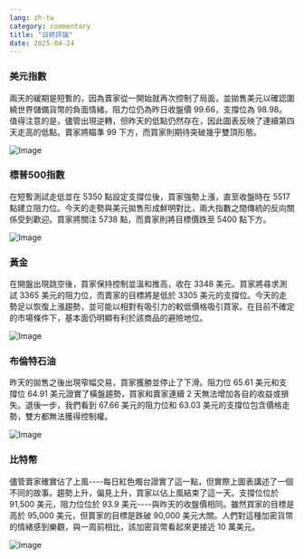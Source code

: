 ```yaml
---
lang: zh-tw
category: commentary
title: "日終評論"
date: 2025-04-24
---
```


### 美元指數

兩天的緩期是短暫的，因為賣家從一開始就再次控制了局面，並拋售美元以確認圍繞世界儲備貨幣的負面情緒。阻力位仍為昨日收盤價 99.66，支撐位為 98.98。值得注意的是，儘管出現逆轉，但昨天的低點仍然存在，因此圖表反映了連續第四天走高的低點。賣家將瞄準 99 下方，而買家則期待突破幾乎雙頂形態。 

![Image](https://markleighedu.github.io/img/Apr-2025/24-Apr-2025/usdindex.jpg)

### 標普500指數

在短暫測試走低並在 5350 點設定支撐位後，買家強勢上漲，直至收盤時在 5517 點建立阻力位。今天的走勢與美元拋售形成鮮明對比，兩大指數之間傳統的反向關係受到歡迎。買家將關注 5738 點，而賣家則將目標價跌至 5400 點下方。

![Image](https://markleighedu.github.io/img/Apr-2025/24-Apr-2025/sp500.jpg)

### 黃金

在開盤出現跳空後，買家保持控制並溫和推高，收在 3348 美元。買家將尋求測試 3365 美元的阻力位，而賣家的目標將是低於 3305 美元的支撐位。今天的走勢足以恢復上漲趨勢，並可能以相對有吸引力的較低價格吸引買家。在目前不確定的市場條件下，基本面仍明顯有利於該商品的避險地位。

![Image](https://markleighedu.github.io/img/Apr-2025/24-Apr-2025/gold.jpg)

### 布倫特石油

昨天的拋售之後出現窄幅交易，買家獲勝並停止了下滑。阻力位 65.61 美元和支撐位 64.91 美元證實了橫盤趨勢，買家和賣家連續 2 天無法增加各自的收益或損失。退後一步，我們看到 67.66 美元的阻力位和 63.03 美元的支撐位包含價格走勢，雙方都無法獲得控制權。 

![Image](https://markleighedu.github.io/img/Apr-2025/24-Apr-2025/brentoil.jpg)

### 比特幣

儘管賣家確實佔了上風----每日紅色燭台證實了這一點，但實際上圖表講述了一個不同的故事。趨勢上升，偏見上升，買家以佔上風結束了這一天。支撐位位於 91,500 美元，阻力位位於 93.9 美元----與昨天的收盤價相同。雖然買家的目標是高於 95,000 美元，但賣家的目標是跌破 90,000 美元大關。人們對這種加密貨幣的情緒感到樂觀，與一周前相比，該加密貨幣看起來更接近 10 萬美元。 

![Image](https://markleighedu.github.io/img/Apr-2025/24-Apr-2025/bitcoin.jpg)


